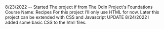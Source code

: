 8/23/2022 -- Started
The project if from The Odin Project's Foundations Course
Name: Recipes
For this project I'll only use HTML for now. Later this project can be extended with CSS and Javascript
UPDATE 8/24/2022
I added some basic CSS to the html files.